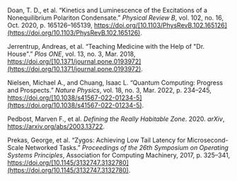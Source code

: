 Doan, T. D., et al. “Kinetics and Luminescence of the Excitations of a Nonequilibrium Polariton Condensate.” _Physical Review B_, vol. 102, no. 16, Oct. 2020, p. 165126–165139, https://doi.org/[10.1103/PhysRevB.102.165126](https://doi.org/10.1103/PhysRevB.102.165126).

Jerrentrup, Andreas, et al. “Teaching Medicine with the Help of "Dr. House".” _Plos ONE_, vol. 13, no. 3, Mar. 2018, https://doi.org/[10.1371/journal.pone.0193972](https://doi.org/10.1371/journal.pone.0193972).

Nielsen, Michael A., and Chuang, Isaac L. “Quantum Computing: Progress and Prospects.” _Nature Physics_, vol. 18, no. 3, Mar. 2022, p. 234–245, https://doi.org/[10.1038/s41567-022-01234-5](https://doi.org/10.1038/s41567-022-01234-5).

Pedbost, Marven F., et al. _Defining the Really Habitable Zone_. 2020. _arXiv_, https://arxiv.org/abs/2003.13722.

Prekas, George, et al. “Zygos: Achieving Low Tail Latency for Microsecond-Scale Networked Tasks.” _Proceedings of the 26th Symposium on Operating Systems Principles_, Association for Computing Machinery, 2017, p. 325–341, https://doi.org/[10.1145/3132747.3132780](https://doi.org/10.1145/3132747.3132780).